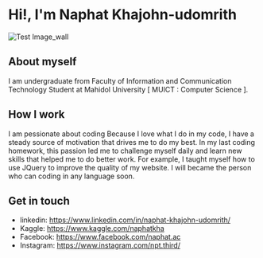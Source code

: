 # Hi!, I'm Naphat Khajohn-udomrith
![Test Image_wall](https://github.com/Habaekz/Naphat.kha/tree/master/Source/Wallpaper2.jpg)
## About myself
I am undergraduate from Faculty of Information and Communication Technology Student at Mahidol University [ MUICT : Computer Science ]. 
## How I work
I am pessionate about coding Because I love what I do in my code, I have a steady source of motivation that drives me to do my best. In my last coding homework, this passion led me to challenge myself daily and learn new skills that helped me to do better work. For example, I taught myself how to use JQuery to improve the quality of my website. I will became the person who can coding in any language soon.
## Get in touch
* linkedin: https://www.linkedin.com/in/naphat-khajohn-udomrith/
* Kaggle: https://www.kaggle.com/naphatkha
* Facebook: https://www.facebook.com/naphat.ac
* Instagram: https://www.instagram.com/npt.third/

